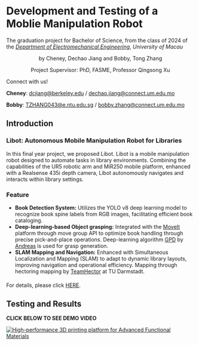 # Development and Testing of a Moblie Manipulation Robot

The graduation project for Bachelor of Science, from the class of 2024 of the [_Department of Electromechanical Engineering_](https://www.fst.um.edu.mo/eme/), _University of Macau_

<p align="center">by Cheney, Dechao Jiang and Bobby, Tong Zhang</p>
<p align="center">Project Supervisor: PhD, FASME, Professor Qingsong Xu</p>

Connect with us!

**Cheney**: dcjiang@berkeley.edu / dechao.jiang@connect.um.edu.mo

**Bobby**: TZHANG043@e.ntu.edu.sg / bobby.zhang@connect.um.edu.mo

## Introduction
### Libot: Autonomous Mobile Manipulation Robot for Libraries
In this final year project, we proposed Libot. Libot is a mobile manipulation robot designed to automate tasks in library environments. Combining the capabilities of the UR5 robotic arm and MiR250 mobile platform, enhanced with a Realsense 435i depth camera, Libot autonomously navigates and interacts within library settings.

### Feature
- **Book Detection System:** Utilizes the YOLO v8 deep learning model to recognize book spine labels from RGB images, facilitating efficient book cataloging.
- **Deep-learning-based Object grasping:** Integrated with the [MoveIt](https://moveit.ros.org/) platform through move group API to optimize book handling through precise pick-and-place operations. Deep-learning algorithm [GPD](https://github.com/atenpas/gpd?tab=readme-ov-file) by [Andreas](https://www.khoury.northeastern.edu/home/atp/) is used for grasp generation.
- **SLAM Mapping and Navigation:** Enhanced with Simultaneous Localization and Mapping (SLAM) to adapt to dynamic library layouts, improving navigation and operational efficiency. Mapping through hectoring mapping by [TeamHector](https://www.teamhector.de/) at TU Darmstadt.
####
For details, please click [HERE](https://dechaojiang.github.io/projects/Libot/).

## Testing and Results

**CLICK BELOW TO SEE DEMO VIDEO**

[![High-performance 3D printing platform for Advanced Functional Materials](https://img.youtube.com/vi/TtIdhxY4zEc/0.jpg)](https://www.youtube.com/watch?v=TtIdhxY4zEc)







